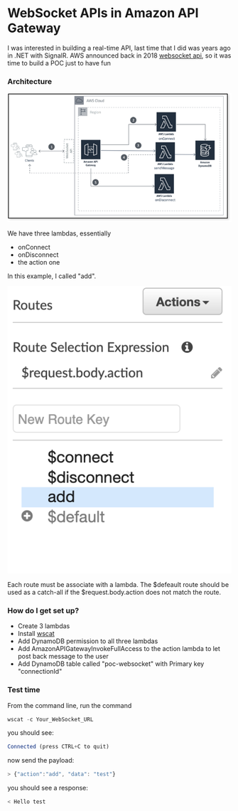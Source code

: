 # WebSocket APIs in Amazon API Gateway #

I was interested in building a real-time API, last time that I did was years ago in .NET with SignalR.
AWS announced back in 2018 [websocket api](https://aws.amazon.com/blogs/compute/announcing-websocket-apis-in-amazon-api-gateway/), so it was time to build a POC just to have fun

### Architecture ###

![picture](https://github.com/ymwjbxxq/aws-api-gateway-websocket/blob/master/websockets-arch.png)

We have three lambdas, essentially
* onConnect
* onDisconnect
* the action one

In this example, I called "add".

![picture](https://github.com/ymwjbxxq/aws-api-gateway-websocket/blob/master/api.png)

Each route must be associate with a lambda. The $defeault route should be used as a catch-all if the $request.body.action does not match the route. 

### How do I get set up? ###

* Create 3 lambdas
* Install [wscat](https://docs.aws.amazon.com/apigateway/latest/developerguide/apigateway-how-to-call-websocket-api-wscat.html)
* Add DynamoDB permission to all three lambdas
* Add AmazonAPIGatewayInvokeFullAccess to the action lambda to let post back message to the user
* Add DynamoDB table called "poc-websocket" with Primary key "connectionId"

### Test time ###

From the command line, run the command
```javascript
wscat -c Your_WebSocket_URL
```

you should see:
```javascript
Connected (press CTRL+C to quit)
```

now send the payload:
```javascript
> {"action":"add", "data": "test"}
```

you should see a response:
```javascript
< Hello test
```
